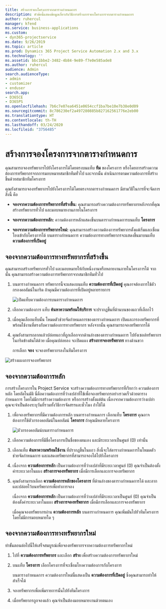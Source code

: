 ```yaml
---
title: สร้างการจองโครงการจากตารางกำหนดการ
description: หัวข้อนี้แสดงข้อมูลเกี่ยวกับวิธีการสร้างการจองโครงการจากตารางกำหนดการ
author: ruhercul
manager: kfend
ms.service: business-applications
ms.custom:
- dyn365-projectservice
ms.date: 9/26/2019
ms.topic: article
ms.prod: Dynamics 365 Project Service Automation 2.x and 3.x
ms.technology: ''
ms.assetid: bbc1bbe2-3482-4b84-9e89-f7e0e585ade8
ms.author: ruhercul
audience: Admin
search.audienceType:
- admin
- customizer
- enduser
search.app:
- D365CE
- D365PS
ms.openlocfilehash: 7b6c7e07ea6451e0654ccf1ba7be10e7b38e0d09
ms.sourcegitcommit: 8c786230ef2a497280885b827162561776e2eb00
ms.translationtype: HT
ms.contentlocale: th-TH
ms.lasthandoff: 03/24/2020
ms.locfileid: "3756485"
---
```

# <a name="create-a-project-booking-from-the-schedule-board"></a>สร้างการจองโครงการจากตารางกำหนดการ

คุณสามารถจองทรัพยากรไปยังโครงการได้โดยตรงบนแท็บ **ทีม** ของโครงการ หรือโดยการสร้างความต้องการทรัพยากรจากการมอบหมายสมาชิกทีมทั่วไป และจากนั้น ดำเนินการตามความต้องการที่สร้างขึ้นด้วยสมาชิกทีมโครงการ

คุณยังสามารถจองทรัพยากรไปยังโครงการได้โดยตรงจากตารางกำหนดการ มีสามวิธีในการที่จะจัดการสิ่งนี้ คือ

- **จองจากความต้องการทรัพยากรที่สร้างขึ้น:** คุณสามารถสร้างความต้องการทรัพยากรหลังจากที่คุณสร้างทรัพยากรทั่วไป และมอบหมายงานภายในโครงการ

- **จองจากความต้องการหลัก:** ความต้องการหลักแสดงขึ้นบนตารางกำหนดการบนแท็บ **โครงการ** 

- **จองจากความต้องการทรัพยากรใหม่:** คุณสามารถสร้างความต้องการทรัพยากรตั้งแต่เริ่มและเชื่อมโยงเข้ากับโครงการได้ บนตารางกำหนดการ ความต้องการทางทรัพยากรจะแสดงขึ้นมาบนแท็บ **ความต้องการที่เปิดอยู่**

## <a name="book-from-a-generated-resource-requirement"></a>จองจากความต้องการทางทรัพยากรที่สร้างขึ้น

คุณสามารถสร้างทรัพยากรทั่วไป และมอบหมายให้กับหนึ่งงานหรือหลายงานภายในโครงการได้ จากนั้น คุณสามารถสร้างความต้องการทรัพยากรจากสมาชิกทีมทั่วไป 

1.  บนตารางกำหนดการ ทรัพยากรนี้จะแสดงบนแท็บ **ความต้องการที่เปิดอยู่** คุณอาจต้องการใช้ตัวกรองคอลัมน์ในกริด ถ้าคุณมีความต้องการที่เปิดอยู่หลายรายการ 

    ![เปิดแท็บความต้องการบนตารางกำหนดการ](media/FAQ-Project-Booking-Schedule-Board-1.png "ภาพหน้าจอของตารางการจองและการกำหนด")

2. เลือกความต้องการ แท็บ **ค้นหาความพร้อมให้บริการ** จะปรากฏขึ้นที่ด้านบนของแถวที่เลือกไว้
 
3. เมื่อคุณเลือกแท็บนั้น โหมดตัวช่วยจัดกำหนดการของตารางกำหนดการ เปิดและกรองทรัพยากรที่พร้อมใช้งานที่ตรงกับความต้องการทางทรัพยากร หลังจากนั้น คุณสามารถจองทรัพยากรได้

4. คุณยังสามารถลากแล้วปล่อยแถวที่ถูกเลือกจากด้านล่างของตารางกำหนดการ ไปยังเซลล์ทรัพยากรในกริดข้างต้นได้ด้วย เมื่อคุณปล่อยลง จะเปิดแผง **สร้างการจองทรัพยากร** ทางด้านขวา

    การเลือก **จอง** จะจองทรัพยากรลงในทีมโครงการ

![สร้างแผงการจองทรัพยากร](media/FAQ-Project-Booking-Schedule-Board-6.png "")
 

## <a name="book-from-the-primary-requirement"></a>จองจากความต้องการหลัก

การสร้างโครงการใน Project Service จะสร้างความต้องการทางทรัพยากรที่เรียกว่า ความต้องการหลัก โดยอัตโนมัติ นี่คือความต้องการที่ว่างเปล่าที่ใช้เพื่อจองทรัพยากรอย่างรวดเร็วด้วยตารางกำหนดการ โดยไม่มีการสร้างความต้องการ หรือการสร้างตั้งแต่ต้น เนื่องจากความต้องการว่างเปล่า คุณจะจำเป็นต้องระบุวันที่รวมทั้งวิธีการจัดสรรและชั่วโมง ถ้าใช้ได้ 

1. เพื่อจองทรัพยากรที่มีความต้องการหลัก บนตารางกำหนดการ เลือกแท็บ **โครงการ** คุณอาจต้องการใช้ตัวกรองคอลัมน์ในคอลัมน์ **โครงการ** ถ้าคุณมีหลายโครงการ

   ![ตัวกรองคอลัมน์บนตารางกำหนดการ](media/FAQ-Project-Booking-Schedule-Board-2.png "ภาพหน้าจอของตารางการจองและการกำหนด")

2. เลือกความต้องการที่มีชื่อโครงการเป็นชื่อของตนเอง และมีระยะเวลาเป็นศูนย์ (0) เท่านั้น

3. เลือกแท็บ **ค้นหาความพร้อมใช้งาน** ที่ปรากฏขึ้นในแถว สิ่งนี้จะใส่ตารางกำหนดการในโหมดตัวช่วยจัดกำหนดการ และแสดงทรัพยากรที่สามารถจองได้ไปยังโครงการ

4. เนื่องจาก **ความต้องการหลัก** เป็นความต้องการที่ว่างเปล่าที่มีระยะเวลาศูนย์ (0) คุณจำเป็นต้องตั้งค่าระยะเวลาในแผง **สร้างการจองทรัพยากร** เมื่อมีการเลือกและการจองทรัพยากร

5. คุณยังสามารถเลือก **ความต้องการหลักของโครงการ** ที่ด้านล่างของตารางกำหนดการได้ และลากและปล่อยไว้บนทรัพยากรเพื่อทำการจอง
 
    เนื่องจาก **ความต้องการหลัก** เป็นความต้องการที่ว่างเปล่าที่มีระยะเวลาเป็นศูนย์ (0) คุณจำเป็นต้องตั้งค่าระยะเวลาในแผง **สร้างการจองทรัพยากร** เมื่อมีการเลือกและการจองทรัพยากร
 
    เมื่อคุณจองทรัพยากรผ่าน **ความต้องการหลัก** บนตารางกำหนดการ คุณเพิ่มมันไปยัวทีมโครงการโดยไม่มีการมอบหมายใด ๆ
 
## <a name="book-from-a-new-resource-requirement"></a>จองจากความต้องการทางทรัพยากรใหม่
ทำขั้นตอนต่อไปนี้ให้เสร็จสมบูรณ์เพื่อจองทรัพยากรจากความต้องการทรัพยากรใหม่ 

1. ไปที่ **ความต้องการทรัพยากร** และเลือก **สร้าง** เพื่อสร้างความต้องการทรัพยากรใหม่

2. บนแท็บ **โครงการ** เลือกโครงการที่จะเชื่อมโยงความต้องการกับโครงการ
 
    บนตารางกำหนดการ ความต้องการใหม่นี้แสดงเป็น **ความต้องการที่เปิดอยู่** ซึ่งคุณสามารถทำให้สำเร็จได้

3. จองทรัพยากรเพื่อเพิ่มรายการนั้นไปยังทีมโครงการ

4. เมื่อทรัพยากรถูกจองแล้ว คุณจำเป็นต้องมอบหมายงานด้วยตนเอง

